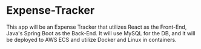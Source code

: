 # Expense-Tracker

This app will be an Expense Tracker that utilizes 
React as the Front-End, Java's Spring Boot as the Back-End. It will
use MySQL for the DB, and it will be deployed
to AWS ECS and utilize Docker and Linux in containers.
